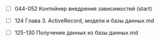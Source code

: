 - [ ] 044-052 Контейнер внедрения зависимостей (start)
- [ ] 124 Глава 3. ActiveRecord, модели и базы данных.md
- [ ] 125-130 Получение данных из базы данных.md


